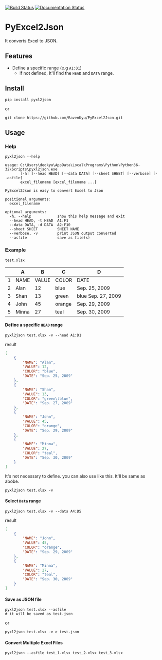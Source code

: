 [![Build Status](https://travis-ci.org/RavenKyu/PyExcel2Json.svg?branch=master)](https://travis-ci.org/RavenKyu/PyExcel2Json)
[![Documentation Status](https://readthedocs.org/projects/pyxl2json/badge/?version=latest)](https://pyxl2json.readthedocs.io/en/latest/?badge=latest)

# PyExcel2Json
It converts Excel to JSON.

## Features
- Define a specific range (e.g `A1:D1`)
    - If not defined, It'll find the `HEAD` and `DATA` range.

## Install
```shell
pip install pyxl2json
``` 
or
```shell
git clone https://github.com/RavenKyu/PyExcel2Json.git
```

## Usage
### Help
```shell
pyxl2json --help

usage: C:\Users\deokyu\AppData\Local\Programs\Python\Python36-32\Scripts\pyxl2json.exe
       [-h] [--head HEAD] [--data DATA] [--sheet SHEET] [--verbose] [--asfile]
       excel_filename [excel_filename ...]

PyExcel2Json is easy to convert Excel to Json

positional arguments:
  excel_filename

optional arguments:
  -h, --help            show this help message and exit
  --head HEAD, -t HEAD  A1:F1
  --data DATA, -d DATA  A2:F10
  --sheet SHEET         SHEET NAME
  --verbose, -v         print JSON output converted
  --asfile              save as file(s)

```

### Example

`test.xlsx`

| |A|B|C|D|
|----|-----|---------|-------|----|
|1|NAME |	VALUE	|COLOR	|DATE|
|2|Alan	|12|	blue|	Sep. 25, 2009|
|3|Shan	|13|	green|	blue	Sep. 27, 2009|
|4|John	|45	|orange	|Sep. 29, 2009|
|5|Minna	|27	|teal	|Sep. 30, 2009|

#### Define a specific `HEAD` range
```shell
pyxl2json test.xlsx -v --head A1:D1 
```
result
```json
[
    {
        "NAME": "Alan",
        "VALUE": 12,
        "COLOR": "blue",
        "DATE": "Sep. 25, 2009"
    },
    {
        "NAME": "Shan",
        "VALUE": 13,
        "COLOR": "green\tblue",
        "DATE": "Sep. 27, 2009"
    },
    {
        "NAME": "John",
        "VALUE": 45,
        "COLOR": "orange",
        "DATE": "Sep. 29, 2009"
    },
    {
        "NAME": "Minna",
        "VALUE": 27,
        "COLOR": "teal",
        "DATE": "Sep. 30, 2009"
    }
]
```
It's not necessary to define. you can also use like this. It'll be same as abobe.
```shell
pyxl2json test.xlsx -v  
```

#### Select `Data` range
```shell
pyxl2json test.xlsx -v --data A4:D5 
```
result
```json
[
    {
        "NAME": "John",
        "VALUE": 45,
        "COLOR": "orange",
        "DATE": "Sep. 29, 2009"
    },
    {
        "NAME": "Minna",
        "VALUE": 27,
        "COLOR": "teal",
        "DATE": "Sep. 30, 2009"
    }
]
```

#### Save as JSON file
```shell
pyxl2json test.xlsx --asfile
# it will be saved as test.json
```
or
```shell
pyxl2json test.xlsx -v > test.json
``` 

#### Convert Multiple Excel Files
```shell
pyxl2json --asfile test_1.xlsx test_2.xlsx test_3.xlsx 
``` 

